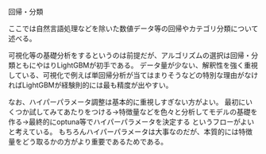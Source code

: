 回帰・分類

ここでは自然言語処理などを除いた数値データ等の回帰やカテゴリ分類について述べる。

可視化等の基礎分析をするというのは前提だが、アルゴリズムの選択は回帰・分類ともにやはりLightGBMが初手である。
データ量が少ない、解釈性を強く重視している、可視化で例えば単回帰分析が当てはまりそうなどの特別な理由がなければLightGBMが経験則的には最も精度が出やすい。


なお、ハイパーパラメータ調整は基本的に重視しすぎない方がよい。
最初にいくつか試してみてあたりをつける→特徴量などを色々と分析してモデルの基礎を作る→最終的にoptuna等でハイパーパラメータを決定する
というフローがよいと考えている。
もちろんハイパーパラメータは大事なのだが、本質的には特徴量をどう取るかの方がより重要であるためである。


